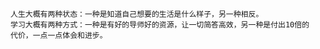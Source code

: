     人生大概有两种状态：一种是知道自己想要的生活是什么样子，另一种相反。
    学习大概有两种方式：一种是有好的导师好的资源，让一切简答高效，另一种是付出10倍的
    代价，一点一点体会和进步。
